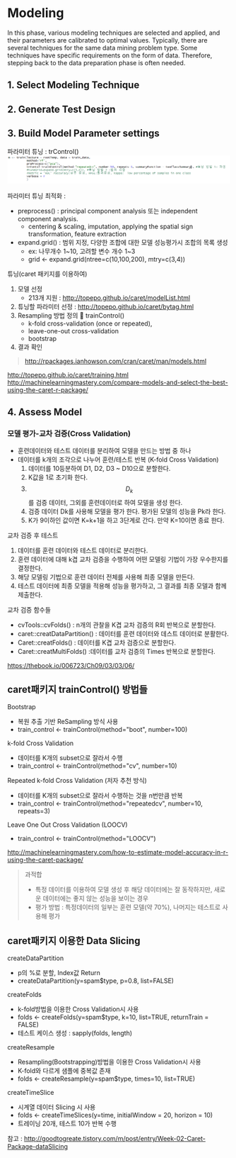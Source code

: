 # Modeling
In this phase, various modeling techniques are selected and applied, and their parameters are calibrated to optimal values. Typically, there are several techniques for the same data mining problem type. Some techniques have specific requirements on the form of data. Therefore, stepping back to the data preparation phase is often needed.

<!-- toc -->

## 1. Select Modeling Technique

## 2. Generate Test Design 

## 3. Build Model Parameter settings
파라미터 튜닝 : trControl()
![](/assets/tr.png)

파라미터 튜닝 최적화 : 
* preprocess() : principal component analysis 또는 independent component analysis.
    * centering & scaling, imputation, applying the spatial sign transformation, feature extraction
* expand.grid() : 범위 지정, 다양한 조합에 대한 모델 성능평가시 조합의 목록 생성  
    * ex: 나무개수 1~10, 고려할 변수 개수 1~3
    * grid <- expand.grid(ntree=c(10,100,200), mtry=c(3,4))

튜닝(caret 패키지를 이용하여) 

1. 모델 선정 
    * 213개 지원 : http://topepo.github.io/caret/modelList.html
2. 튜닝할 파라미터 선정 : http://topepo.github.io/caret/bytag.html
3. Resampling 방법 정의  trainControl()
    * k-fold cross-validation (once or repeated),
    * leave-one-out cross-validation
    * bootstrap
4. 결과 확인

> http://rpackages.ianhowson.com/cran/caret/man/models.html



http://topepo.github.io/caret/training.html
http://machinelearningmastery.com/compare-models-and-select-the-best-using-the-caret-r-package/


## 4. Assess Model 
### 모델 평가-교차 검증(Cross Validation)
* 훈련데이터와 테스트 데이터를 분리하여 모델을 만드는 방법 중 하나 
* 데이터를 k개의 조각으로 나누어 훈련/테스트 반복 (K-fold Cross Validation)
    1. 데이터를 10등분하여 D1, D2, D3 ~ D10으로 분할한다.
    2. K값을 1로 초기화 한다.
    3. $$D_k$$를 검증 데이터, 그외를 훈련데이터로 하여 모델을 생성 한다. 
    4. 검증 데이터 Dk를 사용해 모델을 평가 한다. 평가된 모델의 성능을 Pk라 한다. 
    5. K가 9이하인 값이면 K=k+1을 하고 3단계로 간다. 만약 K=10이면 종료 한다. 

교차 검증 후 테스트

1. 데이터를 훈련 데이터와 테스트 데이터로 분리한다. 
2. 훈련 데이터에 대해 k겹 교차 검증을 수행하여 어떤 모델링 기법이 가장 우수한지를 결정한다. 
3. 해당 모델링 기법으로 훈련 데이터 전체를 사용해 최종 모델을 만든다. 
4. 테스트 데이터에 최종 모델을 적용해 성능을 평가하고, 그 결과를 최종 모델과 함께 제출한다. 

교차 검증 함수들
* cvTools::cvFolds() : n개의 관찰을 K겹 교차 검증의 R회 반복으로 분할한다. 
* caret::creatDataPartition() : 데이터를 훈련 데이터와 데스트 데이터로 분활한다.
* Caret::creatFolds() : 데이터를 K겹 교차 검증으로 분할한다. 
* Caret::creatMultiFolds() :데이터를 교차 검증의 Times 반복으로 분할한다. 

https://thebook.io/006723/Ch09/03/03/06/

## caret패키지 trainControl() 방법들 
Bootstrap
* 복원 추출 기반 ReSampling 방식 사용 
* train_control <- trainControl(method="boot", number=100)

k-fold Cross Validation
* 데이터를 K개의 subset으로 잘라서 수행
* train_control <- trainControl(method="cv", number=10)

Repeated k-fold Cross Validation (저자 추천 방식)
* 데이터를 K개의 subset으로 잘라서 수행하는 것을 n번만큼 반복
* train_control <- trainControl(method="repeatedcv", number=10, repeats=3)

Leave One Out Cross Validation (LOOCV)
* train_control <- trainControl(method="LOOCV")

http://machinelearningmastery.com/how-to-estimate-model-accuracy-in-r-using-the-caret-package/


> 과적합
> * 특정 데이터를 이용하여 모델 생성 후 해당 데이터에는 잘 동작하지만, 새로운 데이터에는 좋지 않는 성능을 보이는 경우 
> * 평가 방법 : 특정데이터의 일부는 훈련 모델(약 70%), 나머지는 테스트로 사용해 평가 

## caret패키지 이용한 Data Slicing
createDataPartition
* p의 %로 분할, Index값 Return 
* createDataPartition(y=spam$type, p=0.8, list=FALSE)

createFolds
* k-fold방법을 이용한 Cross Validation시 사용 
* folds <- createFolds(y=spam$type, k=10, list=TRUE, returnTrain = FALSE)
* 테스트 케이스 생성 : sapply(folds, length)

createResample
* Resampling(Bootstrapping)방법을 이용한 Cross Validation시 사용 
* K-fold와 다르게 샘플에 중복값 존재 
* folds <- createResample(y=spam$type, times=10, list=TRUE)

createTimeSlice
* 시계열 데이터 Slicing 시 사용 
* folds <- createTimeSlices(y=time, initialWindow = 20, horizon = 10)
* 트레이닝 20개, 테스트 10가 반복 수행 

참고 : http://goodtogreate.tistory.com/m/post/entry/Week-02-Caret-Package-dataSlicing
